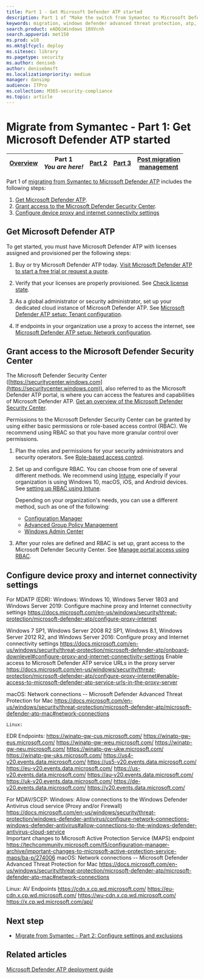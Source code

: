 ```yaml
---
title: Part 1 - Get Microsoft Defender ATP started
description: Part 1 of "Make the switch from Symantec to Microsoft Defender ATP"
keywords: migration, windows defender advanced threat protection, atp, edr
search.product: eADQiWindows 10XVcnh
search.appverid: met150
ms.prod: w10
ms.mktglfcycl: deploy
ms.sitesec: library
ms.pagetype: security
ms.author: deniseb
author: denisebmsft
ms.localizationpriority: medium
manager: dansimp
audience: ITPro
ms.collection: M365-security-compliance 
ms.topic: article
---
```


# Migrate from Symantec - Part 1: Get Microsoft Defender ATP started

| [Overview](symantec-to-microsoft-defender-atp-migration.md)  | Part 1 <br/>*You are here!* | [Part 2](symantec-to-microsoft-defender-atp-part2.md) | [Part 3](symantec-to-microsoft-defender-atp-part3.md) | [Post migration<br/>management](microsoft-defender-atp-post-migration-management.md) |
|--|--|--|--|--|

Part 1 of [migrating from Symantec to Microsoft Defender ATP](symantec-to-microsoft-defender-atp-migration.md#the-migration-process-at-a-high-level) includes the following steps:
1. [Get Microsoft Defender ATP](#get-microsoft-defender-atp).
2. [Grant access to the Microsoft Defender Security Center](#grant-access-to-the-microsoft-defender-security-center).
3. [Configure device proxy and internet connectivity settings](#configure-device-proxy-and-internet-connectivity-settings) 

## Get Microsoft Defender ATP

To get started, you must have Microsoft Defender ATP with licenses assigned and provisioned per the following steps:

1. Buy or try Microsoft Defender ATP today. [Visit Microsoft Defender ATP to start a free trial or request a quote](https://aka.ms/mdatp). 

2. Verify that your licenses are properly provisioned. See [Check license state](https://docs.microsoft.com/windows/security/threat-protection/microsoft-defender-atp/production-deployment#check-license-state).

3. As a global administrator or security administrator, set up your dedicated cloud instance of Microsoft Defender ATP. See [Microsoft Defender ATP setup: Tenant configuration](https://docs.microsoft.com/windows/security/threat-protection/microsoft-defender-atp/production-deployment#tenant-configuration).

4. If endpoints in your organization use a proxy to access the internet, see [Microsoft Defender ATP setup: Network configuration](https://docs.microsoft.com/windows/security/threat-protection/microsoft-defender-atp/production-deployment#network-configuration).

## Grant access to the Microsoft Defender Security Center

The Microsoft Defender Security Center ([https://securitycenter.windows.com](https://securitycenter.windows.com)), also referred to as the Microsoft Defender ATP portal, is where you can access the features and capabilities of Microsoft Defender ATP. [Get an overview of the Microsoft Defender Security Center](https://docs.microsoft.com/windows/security/threat-protection/microsoft-defender-atp/use).

Permissions to the Microsoft Defender Security Center can be granted by using either basic permissions or role-based access control (RBAC). We recommend using RBAC so that you have more granular control over permissions.

1. Plan the roles and permissions for your security administrators and security operators. See [Role-based access control](https://docs.microsoft.com/windows/security/threat-protection/microsoft-defender-atp/prepare-deployment#role-based-access-control).

2. Set up and configure RBAC. You can choose from one of several different methods. We recommend using [Intune](https://docs.microsoft.com/mem/intune/fundamentals/what-is-intune), especially if your organization is using Windows 10, macOS, iOS, and Android devices. See [setting up RBAC using Intune](https://docs.microsoft.com/mem/intune/fundamentals/role-based-access-control).

    Depending on your organization's needs, you can use a different method, such as one of the following:
    - [Configuration Manager](https://docs.microsoft.com/mem/configmgr/core/servers/deploy/configure/configure-role-based-administration)
    - [Advanced Group Policy Management](https://docs.microsoft.com/microsoft-desktop-optimization-pack/agpm)
    - [Windows Admin Center](https://docs.microsoft.com/windows-server/manage/windows-admin-center/overview)

3. After your roles are defined and RBAC is set up, grant access to the Microsoft Defender Security Center. See [Manage portal access using RBAC](https://docs.microsoft.com/windows/security/threat-protection/microsoft-defender-atp/rbac).

## Configure device proxy and internet connectivity settings

For MDATP (EDR):
Windows:
Windows 10, Windows Server 1803 and Windows Server 2019:
Configure machine proxy and Internet connectivity settings
https://docs.microsoft.com/en-us/windows/security/threat-protection/microsoft-defender-atp/configure-proxy-internet

Windows 7 SP1, Windows Server 2008 R2 SP1, Windows 8.1, Windows Server 2012 R2, and Windows Server 2016:
Configure proxy and Internet connectivity settings 
https://docs.microsoft.com/en-us/windows/security/threat-protection/microsoft-defender-atp/onboard-downlevel#configure-proxy-and-internet-connectivity-settings 
Enable access to Microsoft Defender ATP service URLs in the proxy server
https://docs.microsoft.com/en-us/windows/security/threat-protection/microsoft-defender-atp/configure-proxy-internet#enable-access-to-microsoft-defender-atp-service-urls-in-the-proxy-server 

macOS:
Network connections -- Microsoft Defender Advanced Threat Protection for Mac
https://docs.microsoft.com/en-us/windows/security/threat-protection/microsoft-defender-atp/microsoft-defender-atp-mac#network-connections

	Linux:
EDR Endpoints:
https://winatp-gw-cus.microsoft.com/
https://winatp-gw-eus.microsoft.com/
https://winatp-gw-weu.microsoft.com/
https://winatp-gw-neu.microsoft.com/
https://winatp-gw-ukw.microsoft.com/
https://winatp-gw-uks.microsoft.com/
https://us4-v20.events.data.microsoft.com/
https://us5-v20.events.data.microsoft.com/
https://eu-v20.events.data.microsoft.com/
https://us-v20.events.data.microsoft.com/
https://au-v20.events.data.microsoft.com/
https://uk-v20.events.data.microsoft.com/
https://de-v20.events.data.microsoft.com/
https://v20.events.data.microsoft.com/

For MDAV/SCEP:
Windows:
Allow connections to the Windows Defender Antivirus cloud service (Proxy and/or Firewall)
https://docs.microsoft.com/en-us/windows/security/threat-protection/windows-defender-antivirus/configure-network-connections-windows-defender-antivirus#allow-connections-to-the-windows-defender-antivirus-cloud-service  
Important changes to Microsoft Active Protection Service (MAPS) endpoint 
https://techcommunity.microsoft.com/t5/configuration-manager-archive/important-changes-to-microsoft-active-protection-service-maps/ba-p/274006 
macOS:
Network connections -- Microsoft Defender Advanced Threat Protection for Mac
https://docs.microsoft.com/en-us/windows/security/threat-protection/microsoft-defender-atp/microsoft-defender-atp-mac#network-connections

Linux:
AV Endpoints
https://cdn.x.cp.wd.microsoft.com/
https://eu-cdn.x.cp.wd.microsoft.com/
https://wu-cdn.x.cp.wd.microsoft.com/
https://x.cp.wd.microsoft.com/api/


## Next step

- [Migrate from Symantec - Part 2: Configure settings and exclusions](symantec-to-microsoft-defender-atp-part2.md)

## Related articles

[Microsoft Defender ATP deployment guide](https://docs.microsoft.com/windows/security/threat-protection/microsoft-defender-atp/deployment-phases)


